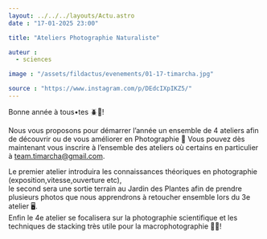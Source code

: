 ```yaml
---
layout: ../../../layouts/Actu.astro
date : "17-01-2025 23:00"

title: "Ateliers Photographie Naturaliste"

auteur :
  - sciences

image : "/assets/fildactus/evenements/01-17-timarcha.jpg"

source : "https://www.instagram.com/p/DEdcIXpIKZ5/"
---
```


Bonne année à tous•tes 🪲💚!  

Nous vous proposons pour démarrer l’année un ensemble de 4 ateliers afin de découvrir ou de vous améliorer en Photographie 📸 Vous pouvez dès maintenant vous inscrire à l’ensemble des ateliers où certains en particulier à team.timarcha@gmail.com.  

Le premier atelier introduira les connaissances théoriques en photographie (exposition,vitesse,ouverture etc),  
le second sera une sortie terrain au Jardin des Plantes afin de prendre plusieurs photos que nous apprendrons à retoucher ensemble lors du 3e atelier 🖥️.  
Enfin le 4e atelier se focalisera sur la photographie scientifique et les techniques de stacking très utile pour la macrophotographie 🦋🔬!